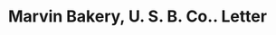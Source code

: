 ---
doi: 10.7916/D8MD0B4P
date_other: '1895'
date_other_textual: '1895'
form: correspondence
genre:
- Letters (correspondence)
name:
- Marvin Bakery, U. S. B. Co.
object_in_context_url: https://biggert.cul.columbia.edu/items/view/ave_biggert_01484
subject_hierarchical_geographic:
- Pittsburgh, Pennsylvania, United States
subject_name:
- Marvin Bakery, U. S. B. Co.
title: Marvin Bakery, U. S. B. Co.. Letter
sort_title: Marvin Bakery, U. S. B. Co.. Letter
call_number: ave_biggert_01484
coordinates:
- 40.439722222222215,-79.97638888888889
pid: ave_biggert_01484
identifiers: ave_biggert_01484
thumbnail: https://derivativo-3.library.columbia.edu/iiif/2/ldpd:343987/full/!256,256/0/native.jpg
permalink: "/biggert/ave_biggert_01484/"
layout: iiif-image-page
---